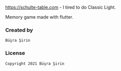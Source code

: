 https://schulte-table.com  - I tired to do Classic Light.

Memory game made with flutter.

### Created by
    Büşra Şirin 


### License

    Copyright 2021 Büşra Şirin

  
